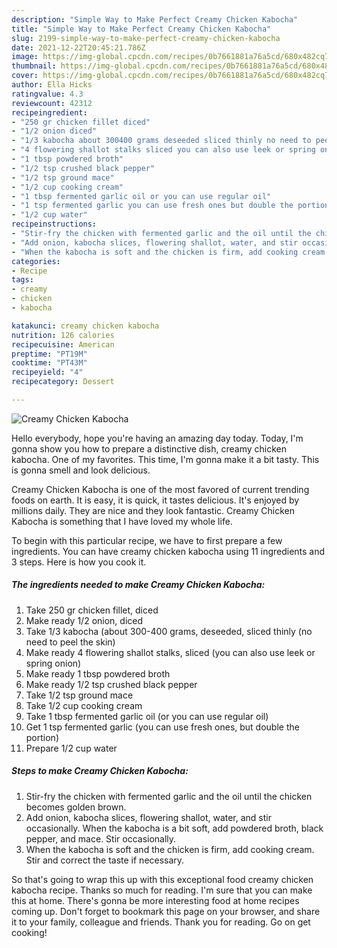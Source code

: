 ```yaml
---
description: "Simple Way to Make Perfect Creamy Chicken Kabocha"
title: "Simple Way to Make Perfect Creamy Chicken Kabocha"
slug: 2199-simple-way-to-make-perfect-creamy-chicken-kabocha
date: 2021-12-22T20:45:21.786Z
image: https://img-global.cpcdn.com/recipes/0b7661881a76a5cd/680x482cq70/creamy-chicken-kabocha-recipe-main-photo.jpg
thumbnail: https://img-global.cpcdn.com/recipes/0b7661881a76a5cd/680x482cq70/creamy-chicken-kabocha-recipe-main-photo.jpg
cover: https://img-global.cpcdn.com/recipes/0b7661881a76a5cd/680x482cq70/creamy-chicken-kabocha-recipe-main-photo.jpg
author: Ella Hicks
ratingvalue: 4.3
reviewcount: 42312
recipeingredient:
- "250 gr chicken fillet diced"
- "1/2 onion diced"
- "1/3 kabocha about 300400 grams deseeded sliced thinly no need to peel the skin"
- "4 flowering shallot stalks sliced you can also use leek or spring onion"
- "1 tbsp powdered broth"
- "1/2 tsp crushed black pepper"
- "1/2 tsp ground mace"
- "1/2 cup cooking cream"
- "1 tbsp fermented garlic oil or you can use regular oil"
- "1 tsp fermented garlic you can use fresh ones but double the portion"
- "1/2 cup water"
recipeinstructions:
- "Stir-fry the chicken with fermented garlic and the oil until the chicken becomes golden brown."
- "Add onion, kabocha slices, flowering shallot, water, and stir occasionally. When the kabocha is a bit soft, add powdered broth, black pepper, and mace. Stir occasionally."
- "When the kabocha is soft and the chicken is firm, add cooking cream. Stir and correct the taste if necessary."
categories:
- Recipe
tags:
- creamy
- chicken
- kabocha

katakunci: creamy chicken kabocha 
nutrition: 126 calories
recipecuisine: American
preptime: "PT19M"
cooktime: "PT43M"
recipeyield: "4"
recipecategory: Dessert

---
```



![Creamy Chicken Kabocha](https://img-global.cpcdn.com/recipes/0b7661881a76a5cd/680x482cq70/creamy-chicken-kabocha-recipe-main-photo.jpg)

Hello everybody, hope you're having an amazing day today. Today, I'm gonna show you how to prepare a distinctive dish, creamy chicken kabocha. One of my favorites. This time, I'm gonna make it a bit tasty. This is gonna smell and look delicious.

Creamy Chicken Kabocha is one of the most favored of current trending foods on earth. It is easy, it is quick, it tastes delicious. It's enjoyed by millions daily. They are nice and they look fantastic. Creamy Chicken Kabocha is something that I have loved my whole life.




To begin with this particular recipe, we have to first prepare a few ingredients. You can have creamy chicken kabocha using 11 ingredients and 3 steps. Here is how you cook it.

<!--inarticleads1-->

##### The ingredients needed to make Creamy Chicken Kabocha:

1. Take 250 gr chicken fillet, diced
1. Make ready 1/2 onion, diced
1. Take 1/3 kabocha (about 300-400 grams, deseeded, sliced thinly (no need to peel the skin)
1. Make ready 4 flowering shallot stalks, sliced (you can also use leek or spring onion)
1. Make ready 1 tbsp powdered broth
1. Make ready 1/2 tsp crushed black pepper
1. Take 1/2 tsp ground mace
1. Take 1/2 cup cooking cream
1. Take 1 tbsp fermented garlic oil (or you can use regular oil)
1. Get 1 tsp fermented garlic (you can use fresh ones, but double the portion)
1. Prepare 1/2 cup water




<!--inarticleads2-->

##### Steps to make Creamy Chicken Kabocha:

1. Stir-fry the chicken with fermented garlic and the oil until the chicken becomes golden brown.
1. Add onion, kabocha slices, flowering shallot, water, and stir occasionally. When the kabocha is a bit soft, add powdered broth, black pepper, and mace. Stir occasionally.
1. When the kabocha is soft and the chicken is firm, add cooking cream. Stir and correct the taste if necessary.




So that's going to wrap this up with this exceptional food creamy chicken kabocha recipe. Thanks so much for reading. I'm sure that you can make this at home. There's gonna be more interesting food at home recipes coming up. Don't forget to bookmark this page on your browser, and share it to your family, colleague and friends. Thank you for reading. Go on get cooking!
